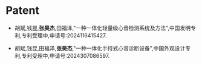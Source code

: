 # Patent
* 胡斌,钱昆,**张昊杰**,田福泽,"一种一体化轻量级心音检测系统及方法",中国发明专利,专利受理中,申请号:2024116415427.

* 胡斌,钱昆,田福泽,**张昊杰**,"一种一体化手持式心音诊断设备",中国外观设计专利,专利受理中,申请号:2024307086597.